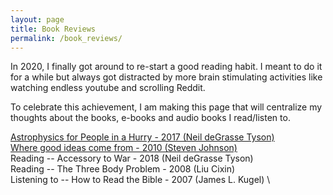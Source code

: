 ```yaml
---
layout: page
title: Book Reviews
permalink: /book_reviews/
---
```

In 2020, I finally got around to re-start a good reading habit. I meant to do it for a while but always got distracted by more brain stimulating activities like watching endless youtube and scrolling Reddit.

To celebrate this achievement, I am making this page that will centralize my thoughts about the books, e-books and audio books I read/listen to.

[Astrophysics for People in a Hurry - 2017 (Neil deGrasse Tyson)](/book/review/2020/05/10/astrophysics-for-people-in-a-hurry) \
[Where good ideas come from - 2010 (Steven Johnson)](/book/review/2020/05/10/good-ideas) \
Reading -- Accessory to War - 2018 (Neil deGrasse Tyson) \
Reading -- The Three Body Problem - 2008 (Liu Cixin) \
Listening to -- How to Read the Bible - 2007 (James L. Kugel) \
